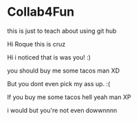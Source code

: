 # Collab4Fun
this is just to teach about using git hub

Hi Roque this is cruz

Hi i noticed that is was you! :)

you should buy me some tacos man XD

But you dont even pick my ass up. :(

If you buy me some tacos hell yeah man XP

i would but you're not even dowwnnnn 